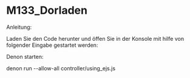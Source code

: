 # M133_Dorladen

Anleitung:

Laden Sie den Code herunter und öffen Sie in der Konsole mit hilfe von folgender Eingabe gestartet werden:

Denon starten:

denon run --allow-all controller/using_ejs.js
